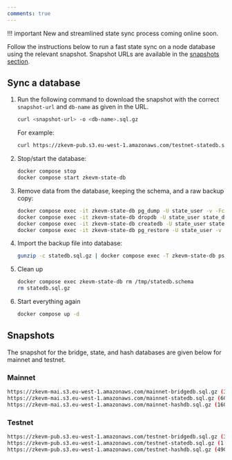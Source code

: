 ```yaml
---
comments: true
---
```


!!! important
    New and streamlined state sync process coming online soon.

Follow the instructions below to run a fast state sync on a node database using the relevant snapshot. Snapshot URLs are available in the [snapshots section](#snapshots).

## Sync a database

1. Run the following command to download the snapshot with the correct `snapshot-url` and `db-name` as given in the URL.

    ```sh
    curl <snapshot-url> -o <db-name>.sql.gz
    ```

   For example: 

   ```sh
   curl https://zkevm-pub.s3.eu-west-1.amazonaws.com/testnet-statedb.sql.gz -o statedb.sql.gz

2. Stop/start the database:
    
    ```sh
    docker compose stop
    docker compose start zkevm-state-db
    ```

3. Remove data from the database, keeping the schema, and a raw backup copy:

    ```sh
    docker compose exec -it zkevm-state-db pg_dump -U state_user -v -Fc -s -f /tmp/statedb.schema state_db
    docker compose exec -it zkevm-state-db dropdb -U state_user state_db
    docker compose exec -it zkevm-state-db createdb -U state_user state_db
    docker compose exec -it zkevm-state-db pg_restore -U state_user -v -d state_db /tmp/statedb.schema
    ```

4. Import the backup file into database:

    ```sh
    gunzip -c statedb.sql.gz | docker compose exec -T zkevm-state-db psql -U state_user -d state_db
    ```

5. Clean up

    ```sh
    docker compose exec zkevm-state-db rm /tmp/statedb.schema
    rm statedb.sql.gz
    ```
    
6. Start everything again

    ```sh
    docker compose up -d
    ```

## Snapshots

The snapshot for the bridge, state, and hash databases are given below for mainnet and testnet.

### Mainnet

```bash
https://zkevm-mai.s3.eu-west-1.amazonaws.com/mainnet-bridgedb.sql.gz (315MB)
https://zkevm-mai.s3.eu-west-1.amazonaws.com/mainnet-statedb.sql.gz (6GB)
https://zkevm-mai.s3.eu-west-1.amazonaws.com/mainnet-hashdb.sql.gz (160GB)
```

### Testnet

```bash
https://zkevm-pub.s3.eu-west-1.amazonaws.com/testnet-bridgedb.sql.gz (312MB)
https://zkevm-pub.s3.eu-west-1.amazonaws.com/testnet-statedb.sql.gz (1.9GB)
https://zkevm-pub.s3.eu-west-1.amazonaws.com/testnet-hashdb.sql.gz (49GB)
```


